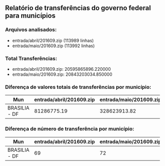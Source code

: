 ## Relatório de transferências do governo federal para municípios
### Arquivos analisados:
* entrada/abril/201609.zip (113989 linhas)
* entrada/maio/201609.zip (113992 linhas)
### Total Transferências:
* entrada/abril/201609.zip: 20595865896.220000
* entrada/maio/201609.zip: 20843203034.850000
### Diferença de valores totais de transferências por município:
| Mun | entrada/abril/201609.zip | entrada/maio/201609.zip | Diff | Percent |
| --- | --- | --- | --- | --- |
| BRASILIA - DF | 81286775.19 | 328623913.82 | 247337138.63 | 304.28 |
### Diferença de número de transferência por município:
| Mun | entrada/abril/201609.zip | entrada/maio/201609.zip | Diff | Percent |
| --- | --- | --- | --- | --- |
| BRASILIA - DF | 69 | 72 | 3 | 4 |
